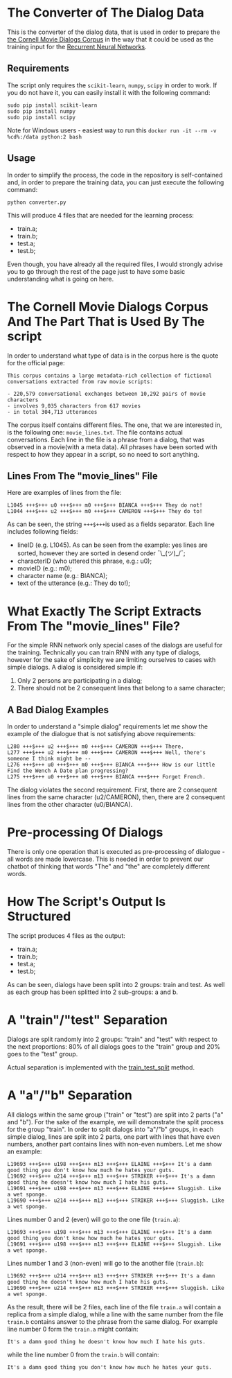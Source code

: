 # The Converter of The Dialog Data

This is the converter of the dialog data, that is used in order to prepare the 
[the Cornell Movie Dialogs Corpus](https://www.cs.cornell.edu/~cristian/Cornell_Movie-Dialogs_Corpus.html) in the way that it could be used as the training input for the [Recurrent Neural Networks](https://www.tensorflow.org/versions/r0.12/tutorials/recurrent/index.html).

## Requirements

The script only requires the `scikit-learn`, `numpy`, `scipy` in order to work. If you do not have it, you can easily install it with the following command:

    sudo pip install scikit-learn
    sudo pip install numpy
    sudo pip install scipy

Note for Windows users - easiest way to run this `docker run -it --rm -v %cd%:/data python:2 bash`

## Usage

In order to simplify the process, the code in the repository is self-contained and, in order to prepare the training data, you can just execute the following command:

    python converter.py

This will produce 4 files that are needed for the learning process:

* train.a;
* train.b;
* test.a;
* test.b;

Even though, you have already all the required files, I would strongly advise you to go through the rest of the page just to have some basic understanding what is going on here.

# The Cornell Movie Dialogs Corpus And The Part That is Used By The script

In order to understand what type of data is in the corpus here is the quote for the official page: 

    This corpus contains a large metadata-rich collection of fictional conversations extracted from raw movie scripts:
    
    - 220,579 conversational exchanges between 10,292 pairs of movie characters
    - involves 9,035 characters from 617 movies
    - in total 304,713 utterances

The corpus itself contains different files. The one, that we are interested in, is the following one: ```movie_lines.txt```. The file contains actual conversations. Each line in the file is a phrase from a dialog, that was observed in a movie(with a meta data). All phrases have been sorted with respect to how they appear in a script, so no need to sort anything.

## Lines From The "movie_lines" File

Here are examples of lines from the file:

    L1045 +++$+++ u0 +++$+++ m0 +++$+++ BIANCA +++$+++ They do not!
    L1044 +++$+++ u2 +++$+++ m0 +++$+++ CAMERON +++$+++ They do to!
    
As can be seen, the string ```+++$+++```is used as a fields separator. Each line includes following fields:

* lineID (e.g. L1045). As can be seen from the example: yes lines are sorted, however they are sorted in desend order ¯\\\_(ツ)\_/¯;
* characterID (who uttered this phrase, e.g.: u0);
* movieID (e.g.: m0);
* character name (e.g.: BIANCA);
* text of the utterance (e.g.: They do to!);

# What Exactly The Script Extracts From The "movie_lines" File?

For the simple RNN network only special cases of the dialogs are useful for the training. Technically you can train RNN with any type of dialogs, however for the sake of simplicity we are limiting ourselves to cases with simple dialogs. A dialog is considered simple if:

1. Only 2 persons are participating in a dialog;
2. There should not be 2 consequent lines that belong to a same character;

## A Bad Dialog Examples

In order to understand a "simple dialog" requirements let me show the example of the dialogue that is not satisfying above requirements:

    L280 +++$+++ u2 +++$+++ m0 +++$+++ CAMERON +++$+++ There.
    L277 +++$+++ u2 +++$+++ m0 +++$+++ CAMERON +++$+++ Well, there's someone I think might be --
    L276 +++$+++ u0 +++$+++ m0 +++$+++ BIANCA +++$+++ How is our little Find the Wench A Date plan progressing?
    L275 +++$+++ u0 +++$+++ m0 +++$+++ BIANCA +++$+++ Forget French.
 
The dialog violates the second requirement. First, there are 2 consequent lines from the same character (u2/CAMERON), then, there are 2 consequent lines from the other character (u0/BIANCA).

# Pre-processing Of Dialogs

There is only one operation that is executed as pre-processing of dialogue - all words are made lowercase. This is needed in order to prevent our chatbot of thinking that words "The" and "the" are completely different words.

# How The Script's Output Is Structured

The script produces 4 files as the output:

* train.a;
* train.b;
* test.a;
* test.b;

As can be seen, dialogs have been split into 2 groups: train and test. As well as each group has been splitted into 2 sub-groups: a and b.

# A "train"/"test" Separation

Dialogs are split randomly into 2 groups: "train" and "test" with respect to the next proportions: 80% of all dialogs goes to the "train" group and 20% goes to the "test" group.

Actual separation is implemented with the [train_test_split](http://scikit-learn.org/stable/modules/generated/sklearn.model_selection.train_test_split.html) method.

# A "a"/"b" Separation

All dialogs within the same group ("train" or "test") are split into 2 parts ("a" and "b"). For the sake of the example, we will demonstrate the split process for the group "train". In order to split dialogs into "a"/"b" groups, in each simple dialog, lines are split into 2 parts, one part with lines that have even numbers, another part contains lines with non-even numbers. Let me show an example:

    L19693 +++$+++ u198 +++$+++ m13 +++$+++ ELAINE +++$+++ It's a damn good thing you don't know how much he hates your guts.
    L19692 +++$+++ u214 +++$+++ m13 +++$+++ STRIKER +++$+++ It's a damn good thing he doesn't know how much I hate his guts.
    L19691 +++$+++ u198 +++$+++ m13 +++$+++ ELAINE +++$+++ Sluggish. Like a wet sponge.
    L19690 +++$+++ u214 +++$+++ m13 +++$+++ STRIKER +++$+++ Sluggish. Like a wet sponge.

Lines number 0 and 2 (even) will go to the one file (```train.a```):

    L19693 +++$+++ u198 +++$+++ m13 +++$+++ ELAINE +++$+++ It's a damn good thing you don't know how much he hates your guts.
    L19691 +++$+++ u198 +++$+++ m13 +++$+++ ELAINE +++$+++ Sluggish. Like a wet sponge.

Lines number 1 and 3 (non-even) will go to the another file (```train.b```):

    L19692 +++$+++ u214 +++$+++ m13 +++$+++ STRIKER +++$+++ It's a damn good thing he doesn't know how much I hate his guts.
    L19690 +++$+++ u214 +++$+++ m13 +++$+++ STRIKER +++$+++ Sluggish. Like a wet sponge.

As the result, there will be 2 files, each line of the file ```train.a``` will contain a replica from a simple dialog, while a line with the same number from the file ```train.b``` contains answer to the phrase from the same dialog. For example line number 0 form the ```train.a``` might contain:

    It's a damn good thing he doesn't know how much I hate his guts.

while the line number 0 from the ```train.b``` will contain:

    It's a damn good thing you don't know how much he hates your guts.
